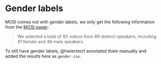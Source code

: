 # Gender labels

MOSI comes not with gender labels,
we only get the following information from the [MOSI
paper](http://sentic.net/multimodal-sentiment-intensity-analysis-in-videos.pdf):

> We selected a total of 93 videos from 89 distinct speakers, including 41
> female and
48 male speakers. 

To still have gender labels,
@hwierstorf annotated them manually
and added the results here as `gender.csv`.

